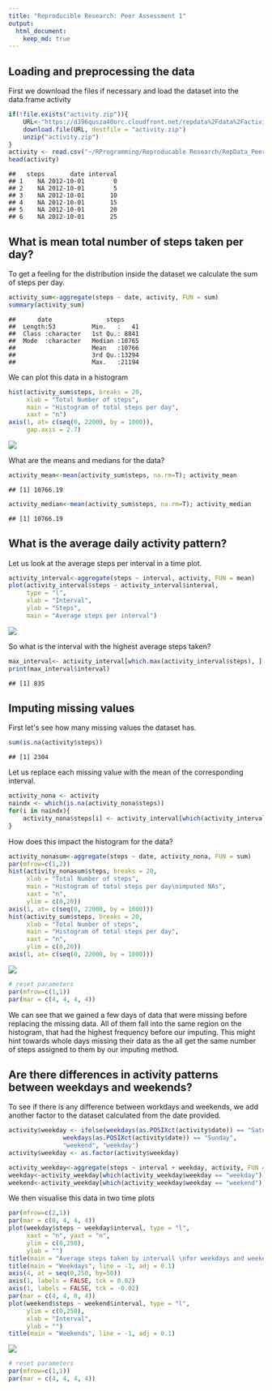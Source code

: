 ```yaml
---
title: "Reproducible Research: Peer Assessment 1"
output: 
  html_document:
    keep_md: true
---
```



## Loading and preprocessing the data

First we download the files if necessary and load the dataset into the data.frame activity


``` r
if(!file.exists("activity.zip")){
	URL<-"https://d396qusza40orc.cloudfront.net/repdata%2Fdata%2Factivity.zip"
	download.file(URL, destfile = "activity.zip")
	unzip("activity.zip")
}
activity <- read.csv("~/RProgramming/Reproducable Research/RepData_PeerAssessment1/activity.csv")
head(activity)
```

```
##   steps       date interval
## 1    NA 2012-10-01        0
## 2    NA 2012-10-01        5
## 3    NA 2012-10-01       10
## 4    NA 2012-10-01       15
## 5    NA 2012-10-01       20
## 6    NA 2012-10-01       25
```

## What is mean total number of steps taken per day?

To get a feeling for the distribution inside the dataset we calculate the sum of steps per day.

``` r
activity_sum<-aggregate(steps ~ date, activity, FUN = sum)
summary(activity_sum)
```

```
##      date               steps      
##  Length:53          Min.   :   41  
##  Class :character   1st Qu.: 8841  
##  Mode  :character   Median :10765  
##                     Mean   :10766  
##                     3rd Qu.:13294  
##                     Max.   :21194
```

We can plot this data in a histogram


``` r
hist(activity_sum$steps, breaks = 20,
     xlab = "Total Number of steps",
     main = "Histogram of total steps per day",
     xaxt = "n")
axis(1, at= c(seq(0, 22000, by = 1000)),
     gap.axis = 2.7)
```

![](PA1_template_files/figure-html/unnamed-chunk-3-1.png)<!-- -->

What are the means and medians for the data?

``` r
activity_mean<-mean(activity_sum$steps, na.rm=T); activity_mean
```

```
## [1] 10766.19
```

``` r
activity_median<-mean(activity_sum$steps, na.rm=T); activity_median
```

```
## [1] 10766.19
```

## What is the average daily activity pattern?

Let us look at the average steps per interval in a time plot.

``` r
activity_interval<-aggregate(steps ~ interval, activity, FUN = mean)
plot(activity_interval$steps ~ activity_interval$interval,
     type = "l",
     xlab = "Interval",
     ylab = "Steps",
     main = "Average steps per interval")
```

![](PA1_template_files/figure-html/unnamed-chunk-5-1.png)<!-- -->

So what is the interval with the highest average steps taken?

``` r
max_interval<- activity_interval[which.max(activity_interval$steps), ]
print(max_interval$interval)
```

```
## [1] 835
```


## Imputing missing values

First let's see how many missing values the dataset has.

``` r
sum(is.na(activity$steps))
```

```
## [1] 2304
```

Let us replace each missing value with the mean of the corresponding interval.

``` r
activity_nona <- activity
naindx <- which(is.na(activity_nona$steps))
for(i in naindx){
	activity_nona$steps[i] <- activity_interval[which(activity_interval$interval == activity_nona$interval[i]), "steps"]
}
```

How does this impact the histogram for the data?


``` r
activity_nonasum<-aggregate(steps ~ date, activity_nona, FUN = sum)
par(mfrow=c(1,2))
hist(activity_nonasum$steps, breaks = 20,
     xlab = "Total Number of steps",
     main = "Histogram of total steps per day\nimputed NAs",
     xaxt = "n",
     ylim = c(0,20))
axis(1, at= c(seq(0, 22000, by = 1000)))
hist(activity_sum$steps, breaks = 20,
     xlab = "Total Number of steps",
     main = "Histogram of total steps per day",
     xaxt = "n",
     ylim = c(0,20))
axis(1, at= c(seq(0, 22000, by = 1000)))
```

![](PA1_template_files/figure-html/unnamed-chunk-9-1.png)<!-- -->

``` r
# reset parameters
par(mfrow=c(1,1))
par(mar = c(4, 4, 4, 4))
```

We can see that we gained a few days of data that were missing before replacing the missing data. All of them fall into the same region on the histogram, that had the highest frequency before our imputing. This might hint towards whole days missing their data as the all get the same number of steps assigned to them by our imputing method.

## Are there differences in activity patterns between weekdays and weekends?

To see if there is any difference between workdays and weekends, we add another factor to the dataset calculated from the date provided.


``` r
activity$weekday <- ifelse(weekdays(as.POSIXct(activity$date)) == "Saturday" | 
			   weekdays(as.POSIXct(activity$date)) == "Sunday",
			   "weekend", "weekday")
activity$weekday <- as.factor(activity$weekday)

activity_weekday<-aggregate(steps ~ interval + weekday, activity, FUN = mean)
weekday<-activity_weekday[which(activity_weekday$weekday == "weekday"),]
weekend<-activity_weekday[which(activity_weekday$weekday == "weekend"),]
```

We then visualise this data in two time plots

``` r
par(mfrow=c(2,1))
par(mar = c(0, 4, 4, 4))
plot(weekday$steps ~ weekday$interval, type = "l",
     xaxt = "n", yaxt = "n",
     ylim = c(0,250),
     ylab = "")
title(main = "Average steps taken by intervall \nfor weekdays and weekends")
title(main = "Weekdays", line = -1, adj = 0.1)
axis(4, at = seq(0,250, by=50))
axis(1, labels = FALSE, tck = 0.02)
axis(1, labels = FALSE, tck = -0.02)
par(mar = c(4, 4, 0, 4))
plot(weekend$steps ~ weekend$interval, type = "l",
     ylim = c(0,250),
     xlab = "Interval",
     ylab = "")
title(main = "Weekends", line = -1, adj = 0.1)
```

![](PA1_template_files/figure-html/unnamed-chunk-11-1.png)<!-- -->

``` r
# reset parameters
par(mfrow=c(1,1))
par(mar = c(4, 4, 4, 4))
```
